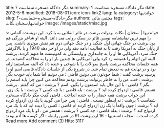 title: مگر دادگاه مسخره شماست ؟
summary: مگر دادگاه مسخره شماست ؟
date: 2012-5-6
modified: 2018-08-01
icon:  icon-link2
lang: fa
category: خواندنیها
slug: مگر-دادگاه-مسخره-شماست-؟
authors: مجتبی بنائی
tags: خواندنیها,سخنان,نکات
image: /images/static/misc.jpg

s: خواندنیها | سخنان | نکات برتولت برشت در تئاتر انقلابی به پا کرد. این نویسنده آلمانی را مهم ترین نمایشنامه نویس تئاتر در سبک روایی می دانند. البته او شاعر بزرگی هم بود.برشت در جنگ جهانی اول جنگید و در جنگ جهانی دوم هم نقش موثری داشت. پس از پایان جنگ به آمریکا رفت تا به فعالیت ادامه دهد ولی در اواخر دهه 1940 و با بالاگرفتن جنگ سرد، آمریکایی ها او را به جانبداری و وابستگی به کمونیست ها متهم کردند. برشت البته این اتهام را همیشه رد کرد ولی آمریکایی ها چندین بار او را به محاکمه کشیدند.  در همه جلسات محاکمه برشت پاسخ سوالات را با شوخی و خنده داد که البته سیاستمدارانه بود و در نهایت هم به نفعش تمام شد. در شروع یکی از جلسات دادگاه قاضی اسم او را پرسید  برشت گفت : شما خودتون می دونین  قاضی : می دونیم اما شما باید خودت بگی  برشت : خب. من را به خاطر برتولت برشت بودنم محاکمه می کنین چرا باید اسمم را بگم ؟  قاضی : با این حال باید اسمتون را بگین. اسم ؟  برشت : من که گفتم . برشت هستم.  قاضی : ازدواج کرده اید ؟  برشت : بله  قاضی : با چه کسی ؟  برشت : با یک زن .  این جواب برشت همه حضار را به خنده انداخت .  قاضی گفت مگر دادگاه مسخره شماست ؟  برشت : نه اینطور نیست .  قاضی : پس چرا می گویید با یک زن ازدواج کرده اید ؟  برشت : چون واقعاً با یک زن ازدواج کرده ام  قاضی : کسی را دیده اید که با یک مرد ازدواج کند ؟  برشت : بعله  قاضی : چه کسی ؟  برشت : همسر من . او با یک مرد ازدواج کرده است....  مجله دانستنیها - 16 اردیبهشت 91  در همین رابطه : اگر کوسه ها آدم بودند   Read more    Add comment (3)   Hits: 3117